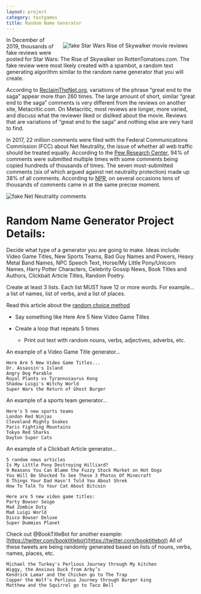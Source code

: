 ```yaml
---
layout: project
category: textgames
title: Random Name Generator
---
```

<img src="/apcsp/textgames/star-wars-rotten-tomatoes-6000-audience-reviews-2.jpeg" style="max-width:400px!important;padding:15px 20px;float:right;" alt="fake Star Wars Rise of Skywalker movie reviews">

In December of 2019, thousands of fake reviews were posted for Star Wars: The Rise of Skywalker on RottenTomatoes.com. The fake review were most likely created with a spambot, a random text generating algorithm similar to the random name generator that you will create.

According to [ReclaimTheNet.org](https://reclaimthenet.org/new-data-shows-strange-patterns-in-rotten-tomatoes-star-wars-the-rise-of-skywalker-audience-reviews/), variations of the phrase “great end to the saga” appear more than 260 times. The large amount of short, similar “great end to the saga” comments is very different from the reviews on another site, Metacritic.com. On Metacritic, most reviews are longer, more varied, and discuss what the reviewer liked or disliked about the movie. Reviews that are variations of “great end to the saga” and nothing else are very hard to find.

In 2017, 22 million comments were filed with the Federal Communications Commission (FCC) about Net Neutrality, the issue of whether all web traffic should be treated equally. According to the [Pew Research Center](https://www.pewresearch.org/internet/2017/11/29/public-comments-to-the-federal-communications-commission-about-net-neutrality-contain-many-inaccuracies-and-duplicates/), 94% of comments were submitted multiple times with some comments being copied hundreds of thousands of times. The seven most-submitted comments (six of which argued against net neutrality protection) made up 38% of all comments. According to [NPR](https://www.npr.org/2017/12/14/570262688/as-fcc-prepares-net-neutrality-vote-study-finds-millions-of-fake-comments), on several occasions tens of thousands of comments came in at the same precise moment.

<img src="/apcsp/textgames/fake-net-neutrality-comments.jpg" style="max-width:400px!important;" alt="fake Net Neutrality comments">

# Random Name Generator Project Details:

Decide what type of a generator you are going to make. Ideas include: Video Game Titles, New Sports Teams, Bad Guy Names and Powers, Heavy Metal Band Names, NPC Speech Text, Horse/My Little Pony/Unicorn Names, Harry Potter Characters, Celebrity Gossip News, Book Titles and Authors, Clickbait Article Titles, Random Poetry.

Create at least 3 lists. Each list MUST have 12 or more words. For example... a list of names, list of verbs, and a list of places.

Read this article about the [random choice method](https://www.w3schools.com/python/ref_random_choice.asp)

- Say something like Here Are 5 New Video Game Titles

- Create a loop that repeats 5 times

  - Print out text with random nouns, verbs, adjectives, adverbs, etc.

An example of a Video Game Title generator...
```
Here Are 5 New Video Game Titles...
Dr. Assassin's Island
Angry Dog Parable
Royal Plants vs Tyrannosaurus Kong
Shadow Luigi's Witchy World
Super Wars the Return of Ghost Burger
```
An example of a sports team generator...
```
Here's 5 new sports teams
London Red Ninjas
Cleveland Mighty Snakes
Paris Fighting Mountains
Tokyo Red Sharks
Dayton Super Cats
```
An example of a Clickbait Article generator...
```
5 random news articles
Is My Little Pony Destroying Hilliard?
9 Reasons You Can Blame the Fuzzy Stock Market on Hot Dogs
You Will Be Shocked To See These 3 Photos Of Minecraft
8 Things Your Dad Hasn't Told You About Shrek
How To Talk To Your Cat About Bitcoin
```

```
Here are 5 new video game titles:
Party Bowser Seige 
Mad Zombie Duty 
Mad Luigi World 
Disco Bowser Deluxe 
Super Dummies Planet 
```

Check out @BookTitleBot for another example: [https://twitter.com/booktitlebot](https://twitter.com/booktitlebot)  All of these tweets are being randomly generated based on lists of nouns, verbs, names, places, etc.

```
Michael the Turkey's Perlious Journey through My kitchen
Wiggy, the Anxious Duck from Arby’s
Kendrick Lamar and the Chicken go to The Trap
Copper the Wolf's Perlious Journey through Burger king
Matthew and the Squirrel go to Taco Bell
```
